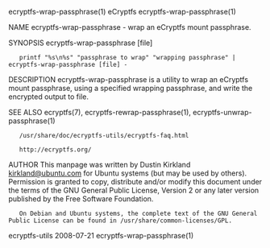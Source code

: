 ecryptfs-wrap-passphrase(1)                                                              eCryptfs                                                              ecryptfs-wrap-passphrase(1)

NAME
       ecryptfs-wrap-passphrase - wrap an eCryptfs mount passphrase.

SYNOPSIS
       ecryptfs-wrap-passphrase [file]

       printf "%s\n%s" "passphrase to wrap" "wrapping passphrase" | ecryptfs-wrap-passphrase [file] -

DESCRIPTION
       ecryptfs-wrap-passphrase is a utility to wrap an eCryptfs mount passphrase, using a specified wrapping passphrase, and write the encrypted output to file.

SEE ALSO
       ecryptfs(7), ecryptfs-rewrap-passphrase(1), ecryptfs-unwrap-passphrase(1)

       /usr/share/doc/ecryptfs-utils/ecryptfs-faq.html

       http://ecryptfs.org/

AUTHOR
       This  manpage  was  written  by Dustin Kirkland <kirkland@ubuntu.com> for Ubuntu systems (but may be used by others).  Permission is granted to copy, distribute and/or modify this
       document under the terms of the GNU General Public License, Version 2 or any later version published by the Free Software Foundation.

       On Debian and Ubuntu systems, the complete text of the GNU General Public License can be found in /usr/share/common-licenses/GPL.

ecryptfs-utils                                                                          2008-07-21                                                             ecryptfs-wrap-passphrase(1)
